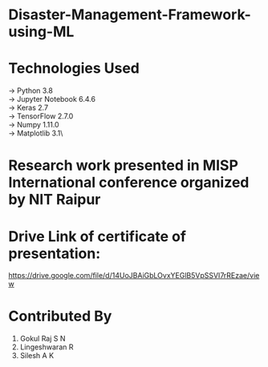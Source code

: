 # Disaster-Management-Framework-using-ML


# Technologies Used
-> Python 3.8\
-> Jupyter Notebook 6.4.6\
-> Keras 2.7\
-> TensorFlow 2.7.0\
-> Numpy 1.11.0\
-> Matplotlib 3.1\


# Research work presented in MISP International conference organized by NIT Raipur

# Drive Link of certificate of presentation:
https://drive.google.com/file/d/14UoJBAiGbLOvxYEGlB5VpSSVI7rREzae/view


# Contributed By
1. Gokul Raj S N
2. Lingeshwaran R
3. Silesh A K
